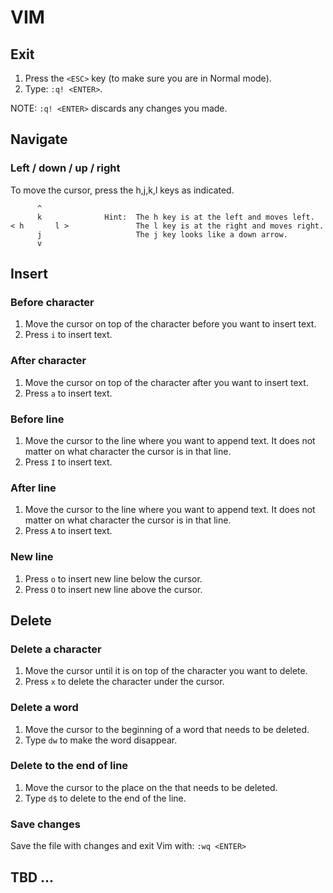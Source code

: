 # VIM

## Exit

1. Press the `<ESC>` key (to make sure you are in Normal mode).
2. Type: `:q! <ENTER>`.

NOTE: `:q! <ENTER>` discards any changes you made.

## Navigate

### Left / down / up / right

To move the cursor, press the h,j,k,l keys as indicated.

```
      ^
      k              Hint:  The h key is at the left and moves left.
< h       l >               The l key is at the right and moves right.
      j                     The j key looks like a down arrow.
      v
```

## Insert

### Before character

1. Move the cursor on top of the character before you want to insert text. 
2. Press `i` to insert text.

### After character

1. Move the cursor on top of the character after you want to insert text. 
2. Press `a` to insert text.

### Before line 

1. Move the cursor to the line where you want to append text. It does not matter on what character the cursor is in that line.
2. Press `I` to insert text.

### After line 

1. Move the cursor to the line where you want to append text. It does not matter on what character the cursor is in that line.
2. Press `A` to insert text.

### New line

1. Press `o` to insert new line below the cursor.
2. Press `O` to insert new line above the cursor.

## Delete

### Delete a character

1. Move the cursor until it is on top of the character you want to delete.
1. Press `x` to delete the character under the cursor.

### Delete a word

1. Move the cursor to the beginning of a word that needs to be deleted.
2. Type `dw` to make the word disappear.

### Delete to the end of line

1. Move the cursor to the place on the that needs to be deleted.
2. Type `d$` to delete to the end of the line. 

### Save changes

Save the file with changes and exit Vim with: `:wq <ENTER>`

## TBD ...
